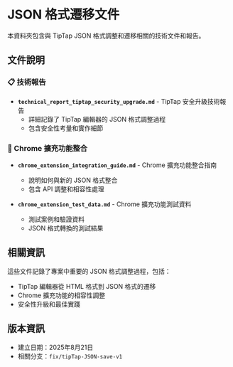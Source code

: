 # JSON 格式遷移文件

本資料夾包含與 TipTap JSON 格式調整和遷移相關的技術文件和報告。

## 文件說明

### 📋 技術報告
- **`technical_report_tiptap_security_upgrade.md`** - TipTap 安全升級技術報告
  - 詳細記錄了 TipTap 編輯器的 JSON 格式調整過程
  - 包含安全性考量和實作細節

### 🔌 Chrome 擴充功能整合
- **`chrome_extension_integration_guide.md`** - Chrome 擴充功能整合指南
  - 說明如何與新的 JSON 格式整合
  - 包含 API 調整和相容性處理

- **`chrome_extension_test_data.md`** - Chrome 擴充功能測試資料
  - 測試案例和驗證資料
  - JSON 格式轉換的測試結果

## 相關資訊

這些文件記錄了專案中重要的 JSON 格式調整過程，包括：
- TipTap 編輯器從 HTML 格式到 JSON 格式的遷移
- Chrome 擴充功能的相容性調整
- 安全性升級和最佳實踐

## 版本資訊
- 建立日期：2025年8月21日
- 相關分支：`fix/tipTap-JSON-save-v1`